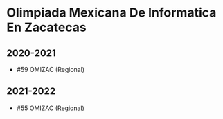 # Olimpiada Mexicana De Informatica En Zacatecas

## 2020-2021

- #59 OMIZAC (Regional)

## 2021-2022

- #55 OMIZAC (Regional)


